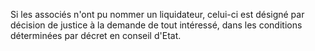   
 Si les associés n'ont pu nommer un liquidateur, celui-ci est désigné par décision de justice à la demande de tout intéressé, dans les conditions déterminées par décret en conseil d'Etat.  

  
